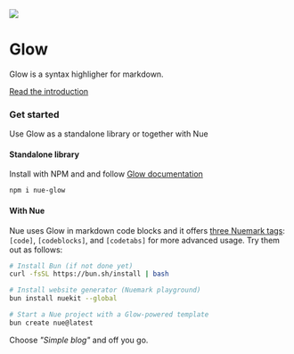 
<a href="https://nuejs.org/blog/introducing-glow/">
  <img src="https://nuejs.org/img/glow-og.png">
</a>

# Glow
Glow is a syntax highligher for markdown.

[Read the introduction](//nuejs.org/blog/introducing-glow/)


### Get started
Use Glow as a standalone library or together with Nue


#### Standalone library
Install with NPM and and follow [Glow documentation](//nuejs.org/docs/concepts/syntax-highlighting.html)

``` sh
npm i nue-glow
```

#### With Nue

Nue uses Glow in markdown code blocks and it offers [three Nuemark tags](//nuejs.org/docs/reference/nuemark-tags.html#code): `[code]`, `[codeblocks]`, and `[codetabs]` for more advanced usage. Try them out as follows:

``` sh
# Install Bun (if not done yet)
curl -fsSL https://bun.sh/install | bash

# Install website generator (Nuemark playground)
bun install nuekit --global

# Start a Nue project with a Glow-powered template
bun create nue@latest
```

Choose *"Simple blog"* and off you go.